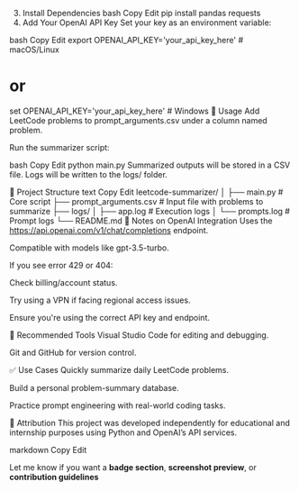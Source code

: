 3. Install Dependencies
bash
Copy
Edit
pip install pandas requests
4. Add Your OpenAI API Key
Set your key as an environment variable:

bash
Copy
Edit
export OPENAI_API_KEY='your_api_key_here'  # macOS/Linux
# or
set OPENAI_API_KEY='your_api_key_here'     # Windows
🚀 Usage
Add LeetCode problems to prompt_arguments.csv under a column named problem.

Run the summarizer script:

bash
Copy
Edit
python main.py
Summarized outputs will be stored in a CSV file. Logs will be written to the logs/ folder.

📁 Project Structure
text
Copy
Edit
leetcode-summarizer/
│
├── main.py                  # Core script
├── prompt_arguments.csv     # Input file with problems to summarize
├── logs/
│   ├── app.log              # Execution logs
│   └── prompts.log          # Prompt logs
└── README.md
🔧 Notes on OpenAI Integration
Uses the https://api.openai.com/v1/chat/completions endpoint.

Compatible with models like gpt-3.5-turbo.

If you see error 429 or 404:

Check billing/account status.

Try using a VPN if facing regional access issues.

Ensure you're using the correct API key and endpoint.

🧰 Recommended Tools
Visual Studio Code for editing and debugging.

Git and GitHub for version control.

✅ Use Cases
Quickly summarize daily LeetCode problems.

Build a personal problem-summary database.

Practice prompt engineering with real-world coding tasks.

📣 Attribution
This project was developed independently for educational and internship purposes using Python and OpenAI’s API services.

markdown
Copy
Edit

Let me know if you want a **badge section**, **screenshot preview**, or **contribution guidelines** 
